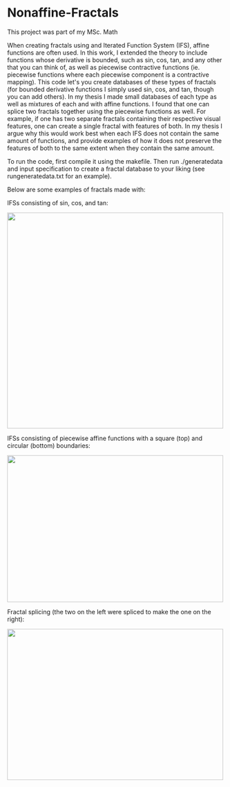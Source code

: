 # Nonaffine-Fractals

This project was part of my MSc. Math

When creating fractals using and Iterated Function System (IFS), affine functions are often used.
In this work, I extended the theory to include functions whose derivative is bounded, such as sin,
cos, tan, and any other that you can think of, as well as piecewise contractive functions (ie. 
piecewise functions where each piecewise component is a contractive mapping). This code let's you
create databases of these types of fractals (for bounded derivative functions I simply used sin,
cos, and tan, though you can add others). In my thesis I made small databases of each type as well
as mixtures of each and with affine functions. I found that one can splice two fractals together
using the piecewise functions as well. For example, if one has two separate fractals containing
their respective visual features, one can create a single fractal with features of both. In my 
thesis I argue why this would work best when each IFS does not contain the same amount of
functions, and provide examples of how it does not preserve the features of both to the same 
extent when they contain the same amount.

To run the code, first compile it using the makefile. Then run ./generatedata and input 
specification to create a fractal database to your liking (see rungeneratedata.txt for an example).

Below are some examples of fractals made with:

IFSs consisting of sin, cos, and tan:

<img src = "https://user-images.githubusercontent.com/38572823/194648830-54beaf00-394b-40e4-a78f-c8ac1a8a4ade.png" width = "500" height = "500">

IFSs consisting of piecewise affine functions with a square (top) and circular (bottom) boundaries:

<img src = "https://user-images.githubusercontent.com/38572823/194649051-18f31a2c-dd97-47aa-a717-60da0f626a5a.png" width = "500" height = "340">

Fractal splicing (the two on the left were spliced to make the one on the right):

<img src = "https://user-images.githubusercontent.com/38572823/194649368-f0f15006-5ebf-444c-8c90-ce4ef9e36270.png" width = "500" height = "350">


